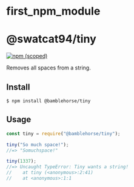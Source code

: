 # first_npm_module

# @swatcat94/tiny

[![npm (scoped)](https://img.shields.io/badge/npm-v2.0.0-lightgreen.svg
)](https://www.npmjs.com/package/@swatcat94/tiny)
<!-- [![npm bundle size (minified)](https://img.shields.io/bundlephobia/min/@bamblehorse/tiny.svg)](https://www.npmjs.com/package/@bamblehorse/tiny) -->

Removes all spaces from a string.

## Install

```
$ npm install @bamblehorse/tiny
```

## Usage

```js
const tiny = require("@bamblehorse/tiny");

tiny("So much space!");
//=> "Somuchspace!"

tiny(1337);
//=> Uncaught TypeError: Tiny wants a string!
//    at tiny (<anonymous>:2:41)
//    at <anonymous>:1:1
```




